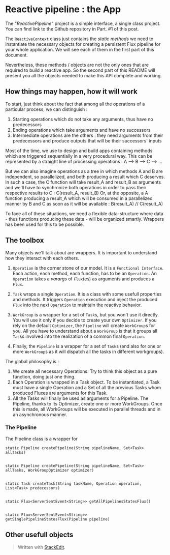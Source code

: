 # Reactive pipeline : the App

The "*ReactivePipeline*" project is a simple interface, a single class project. You can find link to the Github repository in Part. #1 of this post.

The `ReactiveContext` class just contains the *static methods* we need to instantiate the necessary objects for creating a persistent Flux pipeline for your whole application.
We will see each of them in the first part of this document.

Nevertheless, these methods / objects are not the only ones that are required to build a reactive app.
So the second part of this README will present you all the objects needed to make this API complete and working.

## How things may happen, how it will work

To start, just think about the fact that among all the operations of a particular process, we can distinguish :

 1. Starting operations which do not take any arguments, thus have no predecessors
 2. Ending operations which take arguments and have no successors
 3. Intermediate operations are the others : they need arguments from their predecessors and produce outputs that will be their successors' inputs

Most of the time, we use to design and build apps containing methods which are triggered sequentially in a very procedural way. This can be represented by a straight line of processing operations : A --> B --> C --> ...

But we can also imagine operations as a tree in which methods A and B are independent, so parallelized, and both producing a result which C deserves. In such a case, the C function will take result_A and result_B as arguments and we'll have to synchronize both operations in order to pass their respective results to C : C(result_A, result_B)
Or, at the opposite, a A function producing a result_A which will be consumed in a parallelized manner by B and C as soon as it will be available : B(result_A) // C(result_A)

To face all of these situations, we need a flexible data-structure where data - thus functions producing these data - will be organized smartly. Wrappers has been used for this to be possible.



## The toolbox

Many objects we'll talk about are wrappers. It is important to understand how they interact with each others.

 1. `Operation` is the corner stone of our model. It is a `Functional Interface`. Each action, each method, each function, has to be an `Operation`. An `Operation` takes a *varargs* of `Flux`(es) as arguments and produces a `Flux`. 
    
 2. `Task` wraps a single `Operation`. It is a class with some usefull properties and methods. It triggers `Operation` execution and inject the produced `Flux` into the next `Operation` to maintain the reactive behavior. 
        
 3. `WorkGroup` is a wrapper for a set of `Task`s, but you won't use it directly. You will use it only if you decide to create your own `Optimizer`. If you rely on the default `Optimizer`, the `Pipeline` will create `WorkGroup`s for you. All you have to  understand about a `WorkGroup` is that it groups all `Task`s involved into the realization of a common final `Operation`.
        
 4. Finally, the `Pipeline` is a wrapper for a set of `Task`s (and also for one or more `WorkGroup`s as it will dispatch all the tasks in different workgroups).

The global philosophy is :

 1. We create all necessary Operations. Try to think this object as a pure function, doing just one thing.
 2. Each Operation is wrapped in a Task object. To be instantiated, a Task must have a single Operation and a Set of all the previous Tasks whom produced Fluxes are arguments for this Task.
 3. All the Tasks will finally be used as arguments for a Pipeline. The Pipeline, thanks to its Optimizer, create one or more WorkGroups. Once this is made, all WorkGroups will be executed in parallel threads and in an asynchronous manner.

### The Pipeline

The Pipeline class is a wrapper for 

    static Pipeline createPipeline(String pipelineName, Set<Task> allTasks)


    static Pipeline createPipeline(String pipelineName, Set<Task> allTasks, WorkGroupOptimizer optimizer)


    static Task createTask(String taskName, Operation operation, List<Task> predecessors)


    static Flux<ServerSentEvent<String>> getAllPipelinesStatesFlux()


    static Flux<ServerSentEvent<String>> getSinglePipelineStatesFlux(Pipeline pipeline)

## Other usefull objects

> Written with [StackEdit](https://stackedit.io/).
<!--stackedit_data:
eyJoaXN0b3J5IjpbMTgwMDE5MzgyMSwxNTAzNjM3MzM0LDI3Mz
E4NzgwOSwtMjczNzU3MDQ2LC05OTc1MDU1LDkwNjU4MzU4Mywt
MjA4MDQ0MzIxNiw3MTQyNDUxMDEsMjAxNTAxMzY5NCw1NTQ3Mz
A1ODcsMTA0OTA2NjMzNCwtNTQ4NjIyMzc1XX0=
-->